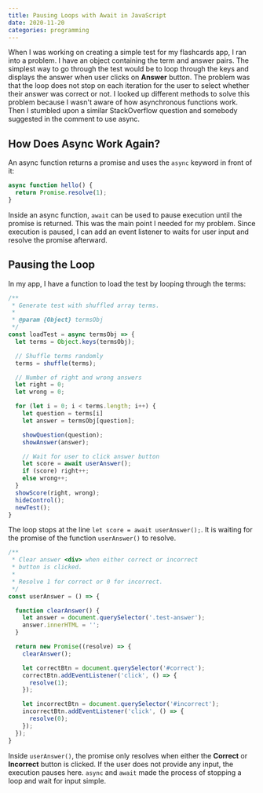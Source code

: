 ```yaml
---
title: Pausing Loops with Await in JavaScript
date: 2020-11-20
categories: programming
---
```


When I was working on creating a simple test for my flashcards app, I ran into a problem. I have an object containing the term and answer pairs. The simplest way to go through the test would be to loop through the keys and displays the answer when user clicks on **Answer** button. The problem was that the loop does not stop on each iteration for the user to select whether their answer was correct or not. I looked up different methods to solve this problem because I wasn't aware of how asynchronous functions work. Then I stumbled upon a similar StackOverflow question and somebody suggested in the comment to use async.

<!--more-->

## How Does Async Work Again?

An async function returns a promise and uses the `async` keyword in front of it:

```js
async function hello() {
  return Promise.resolve(1);
}
```

Inside an async function, `await` can be used to pause execution until the promise is returned. This was the main point I needed for my problem. Since execution is paused, I can add an event listener to waits for user input and resolve the promise afterward.

## Pausing the Loop

In my app, I have a function to load the test by looping through the terms:

```js
/**
 * Generate test with shuffled array terms.
 * 
 * @param {Object} termsObj 
 */
const loadTest = async termsObj => {
  let terms = Object.keys(termsObj);

  // Shuffle terms randomly
  terms = shuffle(terms);

  // Number of right and wrong answers
  let right = 0;
  let wrong = 0;

  for (let i = 0; i < terms.length; i++) {
    let question = terms[i]
    let answer = termsObj[question];

    showQuestion(question);
    showAnswer(answer);

    // Wait for user to click answer button
    let score = await userAnswer();
    if (score) right++;
    else wrong++;
  }
  showScore(right, wrong);
  hideControl();
  newTest();
}
```

The loop stops at the line `let score = await userAnswer();`. It is waiting for the promise of the function `userAnswer()` to resolve.

```js
/**
 * Clear answer <div> when either correct or incorrect
 * button is clicked.
 * 
 * Resolve 1 for correct or 0 for incorrect.
 */
const userAnswer = () => {

  function clearAnswer() {
    let answer = document.querySelector('.test-answer');
    answer.innerHTML = '';
  }

  return new Promise((resolve) => {
    clearAnswer();

    let correctBtn = document.querySelector('#correct');
    correctBtn.addEventListener('click', () => {
      resolve(1);
    });

    let incorrectBtn = document.querySelector('#incorrect');
    incorrectBtn.addEventListener('click', () => {
      resolve(0);
    });
  });
}
```

Inside `userAnswer()`, the promise only resolves when either the **Correct** or **Incorrect** button is clicked. If the user does not provide any input, the execution pauses here. `async` and `await` made the process of stopping a loop and wait for input simple.